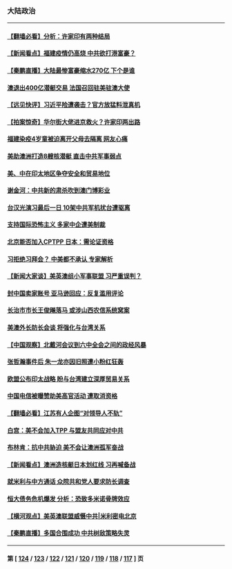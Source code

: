 ### 大陆政治
---
#### [【翻墙必看】分析：许家印有两种结局](../../pages/ncid277/n13243038.md) 
#### [【新闻看点】福建疫情仍高烧 中共欲打港富豪？](../../pages/ncid277/n13242431.md) 
#### [【秦鹏直播】大陆最惨富豪缩水270亿 下个是谁](../../pages/ncid277/n13242516.md) 
#### [澳退出400亿潜艇交易 法国召回驻美驻澳大使](../../pages/ncid277/n13242498.md) 
#### [【远见快评】习近平险遭袭击？官方放猛料泄真机](../../pages/ncid277/n13242494.md) 
#### [【拍案惊奇】华尔街大佬进京救火？许家印两出路](../../pages/ncid277/n13242418.md) 
#### [福建染疫4岁童被迫离开父母去隔离 网友心痛](../../pages/ncid277/n13242410.md) 
#### [美助澳洲打造8艘核潜艇 直击中共军事弱点](../../pages/ncid277/n13242327.md) 
#### [美、中在印太地区争夺安全和贸易地位](../../pages/ncid277/n13242347.md) 
#### [谢金河：中共新的肃杀吹到澳门博彩业](../../pages/ncid277/n13242232.md) 
#### [台汉光演习最后一日 10架中共军机扰台遭驱离](../../pages/ncid277/n13242080.md) 
#### [支持国际恐怖主义 多家中企遭美制裁](../../pages/ncid277/n13242199.md) 
#### [北京能否加入CPTPP 日本：需论证资格](../../pages/ncid277/n13241958.md) 
#### [习拒绝习拜会？ 中美都不承认 专家解析](../../pages/ncid277/n13241370.md) 
#### [【新闻大家谈】美英澳组小军事联盟 习严重误判？](../../pages/ncid277/n13241518.md) 
#### [封中国卖家账号 亚马逊回应：反复滥用评论](../../pages/ncid277/n13240998.md) 
#### [长治市市长王俊飚落马 或涉山西农信系统窝案](../../pages/ncid277/n13241025.md) 
#### [美澳外长防长会谈 将强化与台湾关系](../../pages/ncid277/n13240585.md) 
#### [【中国观察】北戴河会议到六中全会之间的政经风暴](../../pages/ncid277/n13240248.md) 
#### [张哲瀚事件后 朱一龙亦因旧照遭小粉红狂轰](../../pages/ncid277/n13239828.md) 
#### [欧盟公布印太战略 盼与台湾建立深厚贸易关系](../../pages/ncid277/n13240491.md) 
#### [中国电信被曝赞助美高官活动 遭取消资格](../../pages/ncid277/n13240088.md) 
#### [【翻墙必看】江苏有人企图“对领导人不轨”](../../pages/ncid277/n13240140.md) 
#### [白宫：美不会加入TPP 与盟友共同应对中共](../../pages/ncid277/n13240326.md) 
#### [布林肯：抗中共胁迫 美不会让澳洲孤军奋战](../../pages/ncid277/n13240132.md) 
#### [【新闻看点】澳洲造核艇日本划红线 习再喊备战](../../pages/ncid277/n13239839.md) 
#### [就米利与中方通话 众院共和党人要求防长调查](../../pages/ncid277/n13240052.md) 
#### [恒大债务危机爆发 分析：恐致多米诺骨牌效应](../../pages/ncid277/n13238628.md) 
#### [【横河观点】美英澳联盟威慑中共|米利密电北京](../../pages/ncid277/n13239939.md) 
#### [【秦鹏直播】多国合围成功 中共树敌策略失灵](../../pages/ncid277/n13239913.md) 

---
#### 第 [ [124](./124.md) / [123](./123.md) / [122](./122.md) / [121](./121.md) / [120](./120.md) / [119](./119.md) / [118](./118.md) / [117](./117.md) ] 页
